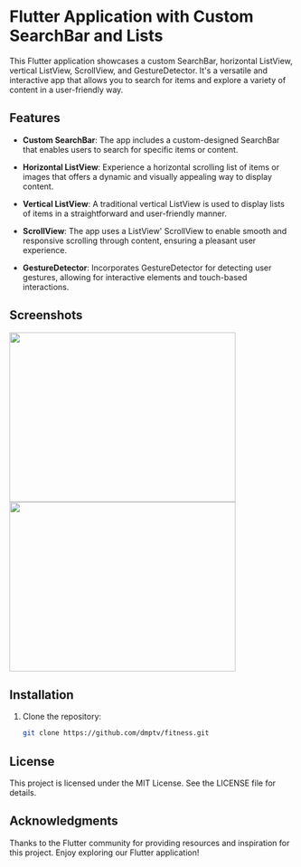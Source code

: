 
# Flutter Application with Custom SearchBar and Lists

This Flutter application showcases a custom SearchBar, horizontal ListView, vertical ListView, ScrollView, and GestureDetector. It's a versatile and interactive app that allows you to search for items and explore a variety of content in a user-friendly way.

## Features

- **Custom SearchBar**: The app includes a custom-designed SearchBar that enables users to search for specific items or content.

- **Horizontal ListView**: Experience a horizontal scrolling list of items or images that offers a dynamic and visually appealing way to display content.

- **Vertical ListView**: A traditional vertical ListView is used to display lists of items in a straightforward and user-friendly manner.

- **ScrollView**: The app uses a ListView' ScrollView to enable smooth and responsive scrolling through content, ensuring a pleasant user experience.

- **GestureDetector**: Incorporates GestureDetector for detecting user gestures, allowing for interactive elements and touch-based interactions.

## Screenshots

<!-- To specify the width or height, you can do something like this: -->
<img src="https://user-images.githubusercontent.com/17449669/274194103-5f2c655f-f1a5-4508-b6c1-ba1e7ba72934.png" width="400" height="300">
<img src="https://user-images.githubusercontent.com/17449669/274194126-a08a2dbb-fc09-4a46-9f62-e2fbc0b93e24.png" width="400" height="300">


## Installation

1. Clone the repository:

   ```bash
   git clone https://github.com/dmptv/fitness.git

## License
This project is licensed under the MIT License. See the LICENSE file for details.

## Acknowledgments
Thanks to the Flutter community for providing resources and inspiration for this project.
Enjoy exploring our Flutter application!
